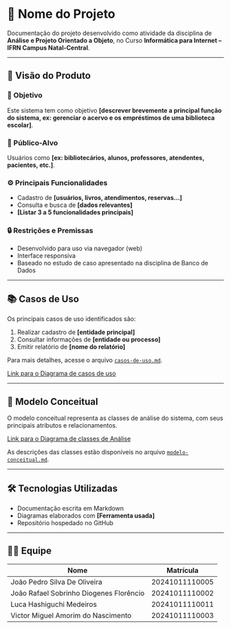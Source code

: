 # 📘 Nome do Projeto

Documentação do projeto desenvolvido como atividade da disciplina de **Análise e Projeto Orientado a Objeto**, no Curso **Informática para Internet – IFRN Campus Natal-Central**.

---

## 📌 Visão do Produto

### 🎯 Objetivo
Este sistema tem como objetivo **[descrever brevemente a principal função do sistema, ex: gerenciar o acervo e os empréstimos de uma biblioteca escolar]**.

### 👥 Público-Alvo
Usuários como **[ex: bibliotecários, alunos, professores, atendentes, pacientes, etc.]**.

### ⚙️ Principais Funcionalidades
- Cadastro de **[usuários, livros, atendimentos, reservas...]**
- Consulta e busca de **[dados relevantes]**
- **[Listar 3 a 5 funcionalidades principais]**

### 🔒 Restrições e Premissas
- Desenvolvido para uso via navegador (web)
- Interface responsiva
- Baseado no estudo de caso apresentado na disciplina de Banco de Dados

---

## 📚 Casos de Uso

Os principais casos de uso identificados são:

1. Realizar cadastro de **[entidade principal]**
2. Consultar informações de **[entidade ou processo]**
3. Emitir relatório de **[nome do relatório]**

Para mais detalhes, acesse o arquivo [`casos-de-uso.md`](casos-de-uso.md).

[Link para o Diagrama de casos de uso](#)

---

## 🧠 Modelo Conceitual

O modelo conceitual representa as classes de análise do sistema, com seus principais atributos e relacionamentos.

[Link para o Diagrama de classes de Análise](#)

As descrições das classes estão disponíveis no arquivo [`modelo-conceitual.md`](modelo-conceitual.md).

---

## 🛠️ Tecnologias Utilizadas

- Documentação escrita em Markdown
- Diagramas elaborados com **[Ferramenta usada]**
- Repositório hospedado no GitHub

---

## 👨‍💻 Equipe

| Nome             | Matrícula    |
|------------------|-------------|
| João Pedro Silva De Oliveira  | 20241011110005 |
| João Rafael Sobrinho Diogenes Florêncio  | 20241011110002 |
| Luca Hashiguchi Medeiros  | 20241011110011 |
| Victor Miguel Amorim do Nascimento  | 20241011110003 |
